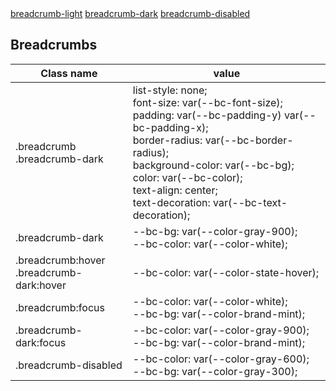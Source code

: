 <div class="grid grid-column-3 gap-3 bg-gray-100 px-3 py-3 br-8">
	<a href="#" class="breadcrumb">breadcrumb-light</a>
	<a href="#" class="breadcrumb-dark">breadcrumb-dark</a>
	<a href="#" class="breadcrumb-disabled">breadcrumb-disabled</a>
</div>

## Breadcrumbs

| Class name                                   | value                                                                                                                                                                                                                                                                                           |
| -------------------------------------------- | ----------------------------------------------------------------------------------------------------------------------------------------------------------------------------------------------------------------------------------------------------------------------------------------------- |
| .breadcrumb<br/>.breadcrumb-dark             | list-style: none;<br/>font-size: var(--bc-font-size);<br/>padding: var(--bc-padding-y) var(--bc-padding-x);<br/>border-radius: var(--bc-border-radius);<br/>background-color: var(--bc-bg);<br/>color: var(--bc-color);<br/>text-align: center;<br/>text-decoration: var(--bc-text-decoration); |
| .breadcrumb-dark                             | --bc-bg: var(--color-gray-900);<br/>--bc-color: var(--color-white);                                                                                                                                                                                                                             |
| .breadcrumb:hover<br/>.breadcrumb-dark:hover | --bc-color: var(--color-state-hover);                                                                                                                                                                                                                                                           |
| .breadcrumb:focus                            | --bc-color: var(--color-white);<br/>--bc-bg: var(--color-brand-mint);                                                                                                                                                                                                                           |
| .breadcrumb-dark:focus                       | --bc-color: var(--color-gray-900);<br/>--bc-bg: var(--color-brand-mint);                                                                                                                                                                                                                        |
| .breadcrumb-disabled                         | --bc-color: var(--color-gray-600);<br/>--bc-bg: var(--color-gray-300);                                                                                                                                                                                                                          |
